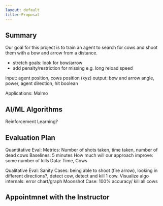 ```yaml
---
layout: default
title: Proposal
---
```


## Summary

Our goal for this project is to train an agent to search for cows and shoot them with a bow and arrow from a distance. 

- stretch goals: look for bow/arrow
- add penalty/restriction for missing e.g. long reload speed

input: agent position, cows position (xyz)
output: bow and arrow angle, power, agent direction, hit boolean

Applications: Malmo

## AI/ML Algorithms

Reinforcement Learning?

## Evaluation Plan

Quantitative Eval:
Metrics: Number of shots taken, time taken, number of dead cows
Baselines: 5 minutes
How much will our approach improve: some number of kills
Data: Time, Cows 

Qualitative Eval:
Sanity Cases: being able to shoot (fire arrow), looking in different directions?, detect cow, detect and kill 1 cow.
Visualize algo internals: error chart/graph
Moonshot Case: 100% accuracy/ kill all cows

## Appointmnet with the Instructor
